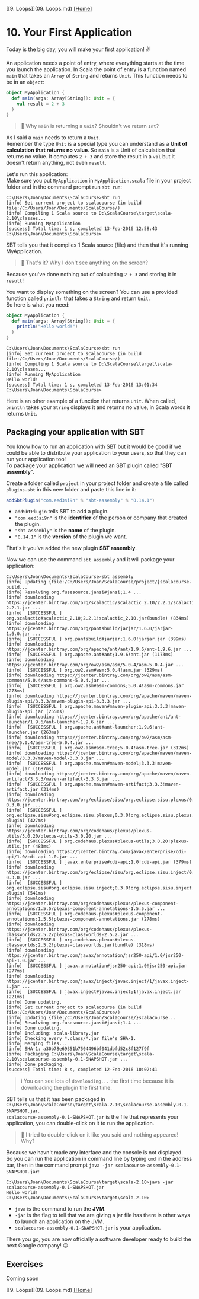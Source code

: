 [[9. Loops]](09. Loops.md) [[Home]](../ReadMe.md)

# 10. Your First Application

Today is the big day, you will make your first application! :v:

An application needs a point of entry, where everything starts at the time you launch the application. In Scala the point of entry is a function named `main` that takes an `Array` of `String` and returns `Unit`. This function needs to be in an `object`:
```scala
object MyApplication {
  def main(args: Array[String]): Unit = {
    val result = 2 + 3
  }
}
```

> :raising_hand: Why `main` is returning a `Unit`? Shouldn't we return `Int`?

As I said a `main` needs to return a `Unit`.  
Remember the type `Unit` is a special type you can understand as a **Unit of calculation that returns no value**.
So `main` is a Unit of calculation that returns no value. It computes `2 + 3` and store the result in a `val` but it doesn't return anything, not even `result`.

Let's run this application:  
Make sure you put `MyApplication` in `MyApplication.scala` file in your project folder and in the command prompt run `sbt run`:
```console
C:\Users\Joan\Documents\ScalaCourse>sbt run
[info] Set current project to scalacourse (in build file:/C:/Users/Joan/Documents/ScalaCourse/)
[info] Compiling 1 Scala source to D:\ScalaCourse\target\scala-2.10\classes...
[info] Running MyApplication
[success] Total time: 1 s, completed 13-Feb-2016 12:58:43
C:\Users\Joan\Documents\ScalaCourse>
```
SBT tells you that it compiles 1 Scala source (file) and then that it's running MyApplication.

> :raising_hand: That's it? Why I don't see anything on the screen?

Because you've done nothing out of calculating `2 + 3` and storing it in `result`!

You want to display something on the screen? You can use a provided function called `println` that takes a `String` and return `Unit`.   
So here is what you need:
```scala
object MyApplication {
  def main(args: Array[String]): Unit = {
    println("Hello world!")
  }
}
```
```console
C:\Users\Joan\Documents\ScalaCourse>sbt run
[info] Set current project to scalacourse (in build file:/C:/Users/Joan/Documents/ScalaCourse/)
[info] Compiling 1 Scala source to D:\ScalaCourse\target\scala-2.10\classes...
[info] Running MyApplication
Hello world!
[success] Total time: 1 s, completed 13-Feb-2016 13:01:34
C:\Users\Joan\Documents\ScalaCourse>
```
Here is an other example of a function that returns `Unit`. When called, `println` takes your `String` displays it and returns no value, in Scala words it returns `Unit`.


## Packaging your application with SBT

You know how to run an application with SBT but it would be good if we could be able to distribute your application to your users, so that they can run your application too!  
To package your application we will need an SBT plugin called "**SBT assembly**".

Create a folder called `project` in your project folder and create a file called `plugins.sbt` in this new folder and paste this line in it:
```scala
addSbtPlugin("com.eed3si9n" % "sbt-assembly" % "0.14.1")
```
* `addSbtPlugin` tells SBT to add a plugin. 
* `"com.eed3si9n"` is the **identifier** of the person or company that created the plugin.
* `"sbt-assembly"` is the **name** of the plugin.
* `"0.14.1"` is the **version** of the plugin we want.

That's it you've added the new plugin **SBT assembly**.

Now we can use the command `sbt assembly` and it will package your application:
```console
C:\Users\Joan\Documents\ScalaCourse>sbt assembly
[info] Updating {file:/C:/Users/Joan/ScalaCourse/project/}scalacourse-build...
[info] Resolving org.fusesource.jansi#jansi;1.4 ...
[info] downloading https://jcenter.bintray.com/org/scalactic/scalactic_2.10/2.2.1/scalactic_2.10-2.2.1.jar ...
[info]  [SUCCESSFUL ] org.scalactic#scalactic_2.10;2.2.1!scalactic_2.10.jar(bundle) (834ms)
[info] downloading https://jcenter.bintray.com/org/pantsbuild/jarjar/1.6.0/jarjar-1.6.0.jar ...
[info]  [SUCCESSFUL ] org.pantsbuild#jarjar;1.6.0!jarjar.jar (399ms)
[info] downloading https://jcenter.bintray.com/org/apache/ant/ant/1.9.6/ant-1.9.6.jar ...
[info]  [SUCCESSFUL ] org.apache.ant#ant;1.9.6!ant.jar (1173ms)
[info] downloading https://jcenter.bintray.com/org/ow2/asm/asm/5.0.4/asm-5.0.4.jar ...
[info]  [SUCCESSFUL ] org.ow2.asm#asm;5.0.4!asm.jar (329ms)
[info] downloading https://jcenter.bintray.com/org/ow2/asm/asm-commons/5.0.4/asm-commons-5.0.4.jar ...
[info]  [SUCCESSFUL ] org.ow2.asm#asm-commons;5.0.4!asm-commons.jar (273ms)
[info] downloading https://jcenter.bintray.com/org/apache/maven/maven-plugin-api/3.3.3/maven-plugin-api-3.3.3.jar ...
[info]  [SUCCESSFUL ] org.apache.maven#maven-plugin-api;3.3.3!maven-plugin-api.jar (255ms)
[info] downloading https://jcenter.bintray.com/org/apache/ant/ant-launcher/1.9.6/ant-launcher-1.9.6.jar ...
[info]  [SUCCESSFUL ] org.apache.ant#ant-launcher;1.9.6!ant-launcher.jar (263ms)
[info] downloading https://jcenter.bintray.com/org/ow2/asm/asm-tree/5.0.4/asm-tree-5.0.4.jar ...
[info]  [SUCCESSFUL ] org.ow2.asm#asm-tree;5.0.4!asm-tree.jar (312ms)
[info] downloading https://jcenter.bintray.com/org/apache/maven/maven-model/3.3.3/maven-model-3.3.3.jar ...
[info]  [SUCCESSFUL ] org.apache.maven#maven-model;3.3.3!maven-model.jar (1687ms)
[info] downloading https://jcenter.bintray.com/org/apache/maven/maven-artifact/3.3.3/maven-artifact-3.3.3.jar ...
[info]  [SUCCESSFUL ] org.apache.maven#maven-artifact;3.3.3!maven-artifact.jar (314ms)
[info] downloading https://jcenter.bintray.com/org/eclipse/sisu/org.eclipse.sisu.plexus/0.3.0/org.eclipse.sisu.plexus-0.3.0.jar ...
[info]  [SUCCESSFUL ] org.eclipse.sisu#org.eclipse.sisu.plexus;0.3.0!org.eclipse.sisu.plexus.jar(eclipse-plugin) (427ms)
[info] downloading https://jcenter.bintray.com/org/codehaus/plexus/plexus-utils/3.0.20/plexus-utils-3.0.20.jar ...
[info]  [SUCCESSFUL ] org.codehaus.plexus#plexus-utils;3.0.20!plexus-utils.jar (483ms)
[info] downloading https://jcenter.bintray.com/javax/enterprise/cdi-api/1.0/cdi-api-1.0.jar ...
[info]  [SUCCESSFUL ] javax.enterprise#cdi-api;1.0!cdi-api.jar (379ms)
[info] downloading https://jcenter.bintray.com/org/eclipse/sisu/org.eclipse.sisu.inject/0.3.0/org.eclipse.sisu.inject-0.3.0.jar ...
[info]  [SUCCESSFUL ] org.eclipse.sisu#org.eclipse.sisu.inject;0.3.0!org.eclipse.sisu.inject.jar(eclipse-plugin) (541ms)
[info] downloading https://jcenter.bintray.com/org/codehaus/plexus/plexus-component-annotations/1.5.5/plexus-component-annotations-1.5.5.jar ...
[info]  [SUCCESSFUL ] org.codehaus.plexus#plexus-component-annotations;1.5.5!plexus-component-annotations.jar (278ms)
[info] downloading https://jcenter.bintray.com/org/codehaus/plexus/plexus-classworlds/2.5.2/plexus-classworlds-2.5.2.jar ...
[info]  [SUCCESSFUL ] org.codehaus.plexus#plexus-classworlds;2.5.2!plexus-classworlds.jar(bundle) (318ms)
[info] downloading https://jcenter.bintray.com/javax/annotation/jsr250-api/1.0/jsr250-api-1.0.jar ...
[info]  [SUCCESSFUL ] javax.annotation#jsr250-api;1.0!jsr250-api.jar (277ms)
[info] downloading https://jcenter.bintray.com/javax/inject/javax.inject/1/javax.inject-1.jar ...
[info]  [SUCCESSFUL ] javax.inject#javax.inject;1!javax.inject.jar (221ms)
[info] Done updating.
[info] Set current project to scalacourse (in build file:/C:/Users/Joan/Documents/ScalaCourse/)
[info] Updating {file:/C:/Users/Joan/ScalaCourse/}scalacourse...
[info] Resolving org.fusesource.jansi#jansi;1.4 ...
[info] Done updating.
[info] Including: scala-library.jar
[info] Checking every *.class/*.jar file's SHA-1.
[info] Merging files...
[info] SHA-1: a30b78e69351b7504496bf041dbfd52c8f127f9f
[info] Packaging C:\Users\Joan\ScalaCourse\target\scala-2.10\scalacourse-assembly-0.1-SNAPSHOT.jar ...
[info] Done packaging.
[success] Total time: 8 s, completed 12-Feb-2016 10:02:41
```
> :information_source: You can see lots of `downloading...` the first time because it is downloading the plugin the first time.

SBT tells us that it has been packaged in `C:\Users\Joan\ScalaCourse\target\scala-2.10\scalacourse-assembly-0.1-SNAPSHOT.jar`.  
`scalacourse-assembly-0.1-SNAPSHOT.jar` is the file that represents your application, you can double-click on it to run the application.

> :raising_hand: I tried to double-click on it like you said and nothing appeared! Why?

Because we havn't made any interface and the console is not displayed.  
So you can run the application in command line by typing `cmd` in the address bar, then in the command prompt `java -jar scalacourse-assembly-0.1-SNAPSHOT.jar`:
```console
C:\Users\Joan\Documents\ScalaCourse\target\scala-2.10>java -jar scalacourse-assembly-0.1-SNAPSHOT.jar
Hello world!
C:\Users\Joan\Documents\ScalaCourse\target\scala-2.10>
```
* `java` is the command to run the **JVM**.
* `-jar` is the flag to tell that we are giving a jar file has there is other ways to launch an application on the JVM.
* `scalacourse-assembly-0.1-SNAPSHOT.jar` is your application.

There you go, you are now officially a software developer ready to build the next Google company! :wink:

## Exercises

Coming soon

[[9. Loops]](09. Loops.md) [[Home]](../ReadMe.md)
